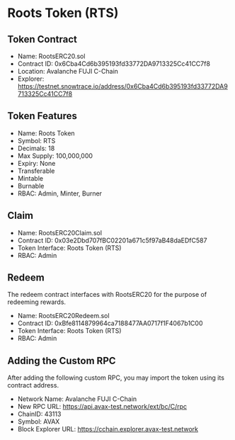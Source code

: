 # Roots Token (RTS)

## Token Contract
- Name: RootsERC20.sol
- Contract ID: 0x6Cba4Cd6b395193fd33772DA9713325Cc41CC7f8
- Location: Avalanche FUJI C-Chain
- Explorer: https://testnet.snowtrace.io/address/0x6Cba4Cd6b395193fd33772DA9713325Cc41CC7f8

## Token Features
- Name: Roots Token
- Symbol: RTS
- Decimals: 18
- Max Supply: 100,000,000
- Expiry: None
- Transferable
- Mintable
- Burnable
- RBAC: Admin, Minter, Burner


## Claim
- Name: RootsERC20Claim.sol
- Contract ID: 0x03e2Dbd707fBC02201a671c5f97aB48daEDfC587
- Token Interface: Roots Token (RTS)
- RBAC: Admin


## Redeem
The redeem contract interfaces with RootsERC20 for the purpose of redeeming rewards.
- Name: RootsERC20Redeem.sol
- Contract ID: 0xBfe8114879964ca7188477AA0717f1F4067b1C00
- Token Interface: Roots Token (RTS)
- RBAC: Admin


## Adding the Custom RPC
After adding the following custom RPC, you may import the token using its contract address.
- Network Name: Avalanche FUJI C-Chain
- New RPC URL: https://api.avax-test.network/ext/bc/C/rpc
- ChainID: 43113
- Symbol: AVAX
- Block Explorer URL: https://cchain.explorer.avax-test.network
